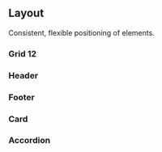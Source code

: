 ## Layout
Consistent, flexible positioning of elements.


### Grid 12

### Header

### Footer

### Card

### Accordion
